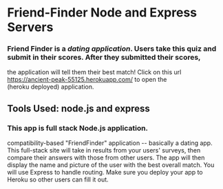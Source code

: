 # Friend-Finder Node and Express Servers

### Friend Finder is a _dating application_.  Users take this quiz and submit in their scores.  After they submitted their scores, 
the application will tell them their best match! Click on this url https://ancient-peak-55125.herokuapp.com/ to open the  
(heroku deployed) application.

## Tools Used: node.js and express

### This app is full stack Node.js application.  

compatibility-based "FriendFinder" application -- basically a dating app. This full-stack site will take in results from your users' surveys, then compare their answers with those from other users. The app will then display the name and picture of the user with the best overall match.
You will use Express to handle routing. Make sure you deploy your app to Heroku so other users can fill it out.
